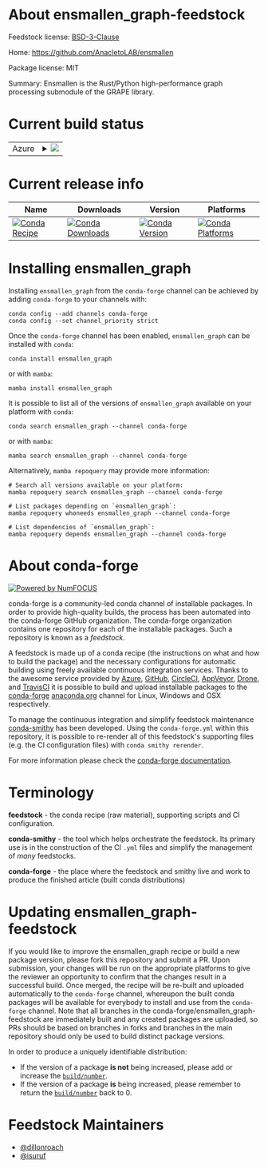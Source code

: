 About ensmallen_graph-feedstock
===============================

Feedstock license: [BSD-3-Clause](https://github.com/conda-forge/ensmallen_graph-feedstock/blob/main/LICENSE.txt)

Home: https://github.com/AnacletoLAB/ensmallen

Package license: MIT

Summary: Ensmallen is the Rust/Python high-performance graph processing submodule of the GRAPE library.

Current build status
====================


<table>
    
  <tr>
    <td>Azure</td>
    <td>
      <details>
        <summary>
          <a href="https://dev.azure.com/conda-forge/feedstock-builds/_build/latest?definitionId=21371&branchName=main">
            <img src="https://dev.azure.com/conda-forge/feedstock-builds/_apis/build/status/ensmallen_graph-feedstock?branchName=main">
          </a>
        </summary>
        <table>
          <thead><tr><th>Variant</th><th>Status</th></tr></thead>
          <tbody><tr>
              <td>linux_64_python3.10.____cpython</td>
              <td>
                <a href="https://dev.azure.com/conda-forge/feedstock-builds/_build/latest?definitionId=21371&branchName=main">
                  <img src="https://dev.azure.com/conda-forge/feedstock-builds/_apis/build/status/ensmallen_graph-feedstock?branchName=main&jobName=linux&configuration=linux%20linux_64_python3.10.____cpython" alt="variant">
                </a>
              </td>
            </tr><tr>
              <td>linux_64_python3.11.____cpython</td>
              <td>
                <a href="https://dev.azure.com/conda-forge/feedstock-builds/_build/latest?definitionId=21371&branchName=main">
                  <img src="https://dev.azure.com/conda-forge/feedstock-builds/_apis/build/status/ensmallen_graph-feedstock?branchName=main&jobName=linux&configuration=linux%20linux_64_python3.11.____cpython" alt="variant">
                </a>
              </td>
            </tr><tr>
              <td>linux_64_python3.12.____cpython</td>
              <td>
                <a href="https://dev.azure.com/conda-forge/feedstock-builds/_build/latest?definitionId=21371&branchName=main">
                  <img src="https://dev.azure.com/conda-forge/feedstock-builds/_apis/build/status/ensmallen_graph-feedstock?branchName=main&jobName=linux&configuration=linux%20linux_64_python3.12.____cpython" alt="variant">
                </a>
              </td>
            </tr><tr>
              <td>linux_64_python3.8.____cpython</td>
              <td>
                <a href="https://dev.azure.com/conda-forge/feedstock-builds/_build/latest?definitionId=21371&branchName=main">
                  <img src="https://dev.azure.com/conda-forge/feedstock-builds/_apis/build/status/ensmallen_graph-feedstock?branchName=main&jobName=linux&configuration=linux%20linux_64_python3.8.____cpython" alt="variant">
                </a>
              </td>
            </tr><tr>
              <td>linux_64_python3.9.____73_pypy</td>
              <td>
                <a href="https://dev.azure.com/conda-forge/feedstock-builds/_build/latest?definitionId=21371&branchName=main">
                  <img src="https://dev.azure.com/conda-forge/feedstock-builds/_apis/build/status/ensmallen_graph-feedstock?branchName=main&jobName=linux&configuration=linux%20linux_64_python3.9.____73_pypy" alt="variant">
                </a>
              </td>
            </tr><tr>
              <td>linux_64_python3.9.____cpython</td>
              <td>
                <a href="https://dev.azure.com/conda-forge/feedstock-builds/_build/latest?definitionId=21371&branchName=main">
                  <img src="https://dev.azure.com/conda-forge/feedstock-builds/_apis/build/status/ensmallen_graph-feedstock?branchName=main&jobName=linux&configuration=linux%20linux_64_python3.9.____cpython" alt="variant">
                </a>
              </td>
            </tr>
          </tbody>
        </table>
      </details>
    </td>
  </tr>
</table>

Current release info
====================

| Name | Downloads | Version | Platforms |
| --- | --- | --- | --- |
| [![Conda Recipe](https://img.shields.io/badge/recipe-ensmallen_graph-green.svg)](https://anaconda.org/conda-forge/ensmallen_graph) | [![Conda Downloads](https://img.shields.io/conda/dn/conda-forge/ensmallen_graph.svg)](https://anaconda.org/conda-forge/ensmallen_graph) | [![Conda Version](https://img.shields.io/conda/vn/conda-forge/ensmallen_graph.svg)](https://anaconda.org/conda-forge/ensmallen_graph) | [![Conda Platforms](https://img.shields.io/conda/pn/conda-forge/ensmallen_graph.svg)](https://anaconda.org/conda-forge/ensmallen_graph) |

Installing ensmallen_graph
==========================

Installing `ensmallen_graph` from the `conda-forge` channel can be achieved by adding `conda-forge` to your channels with:

```
conda config --add channels conda-forge
conda config --set channel_priority strict
```

Once the `conda-forge` channel has been enabled, `ensmallen_graph` can be installed with `conda`:

```
conda install ensmallen_graph
```

or with `mamba`:

```
mamba install ensmallen_graph
```

It is possible to list all of the versions of `ensmallen_graph` available on your platform with `conda`:

```
conda search ensmallen_graph --channel conda-forge
```

or with `mamba`:

```
mamba search ensmallen_graph --channel conda-forge
```

Alternatively, `mamba repoquery` may provide more information:

```
# Search all versions available on your platform:
mamba repoquery search ensmallen_graph --channel conda-forge

# List packages depending on `ensmallen_graph`:
mamba repoquery whoneeds ensmallen_graph --channel conda-forge

# List dependencies of `ensmallen_graph`:
mamba repoquery depends ensmallen_graph --channel conda-forge
```


About conda-forge
=================

[![Powered by
NumFOCUS](https://img.shields.io/badge/powered%20by-NumFOCUS-orange.svg?style=flat&colorA=E1523D&colorB=007D8A)](https://numfocus.org)

conda-forge is a community-led conda channel of installable packages.
In order to provide high-quality builds, the process has been automated into the
conda-forge GitHub organization. The conda-forge organization contains one repository
for each of the installable packages. Such a repository is known as a *feedstock*.

A feedstock is made up of a conda recipe (the instructions on what and how to build
the package) and the necessary configurations for automatic building using freely
available continuous integration services. Thanks to the awesome service provided by
[Azure](https://azure.microsoft.com/en-us/services/devops/), [GitHub](https://github.com/),
[CircleCI](https://circleci.com/), [AppVeyor](https://www.appveyor.com/),
[Drone](https://cloud.drone.io/welcome), and [TravisCI](https://travis-ci.com/)
it is possible to build and upload installable packages to the
[conda-forge](https://anaconda.org/conda-forge) [anaconda.org](https://anaconda.org/)
channel for Linux, Windows and OSX respectively.

To manage the continuous integration and simplify feedstock maintenance
[conda-smithy](https://github.com/conda-forge/conda-smithy) has been developed.
Using the ``conda-forge.yml`` within this repository, it is possible to re-render all of
this feedstock's supporting files (e.g. the CI configuration files) with ``conda smithy rerender``.

For more information please check the [conda-forge documentation](https://conda-forge.org/docs/).

Terminology
===========

**feedstock** - the conda recipe (raw material), supporting scripts and CI configuration.

**conda-smithy** - the tool which helps orchestrate the feedstock.
                   Its primary use is in the construction of the CI ``.yml`` files
                   and simplify the management of *many* feedstocks.

**conda-forge** - the place where the feedstock and smithy live and work to
                  produce the finished article (built conda distributions)


Updating ensmallen_graph-feedstock
==================================

If you would like to improve the ensmallen_graph recipe or build a new
package version, please fork this repository and submit a PR. Upon submission,
your changes will be run on the appropriate platforms to give the reviewer an
opportunity to confirm that the changes result in a successful build. Once
merged, the recipe will be re-built and uploaded automatically to the
`conda-forge` channel, whereupon the built conda packages will be available for
everybody to install and use from the `conda-forge` channel.
Note that all branches in the conda-forge/ensmallen_graph-feedstock are
immediately built and any created packages are uploaded, so PRs should be based
on branches in forks and branches in the main repository should only be used to
build distinct package versions.

In order to produce a uniquely identifiable distribution:
 * If the version of a package **is not** being increased, please add or increase
   the [``build/number``](https://docs.conda.io/projects/conda-build/en/latest/resources/define-metadata.html#build-number-and-string).
 * If the version of a package **is** being increased, please remember to return
   the [``build/number``](https://docs.conda.io/projects/conda-build/en/latest/resources/define-metadata.html#build-number-and-string)
   back to 0.

Feedstock Maintainers
=====================

* [@dillonroach](https://github.com/dillonroach/)
* [@isuruf](https://github.com/isuruf/)

